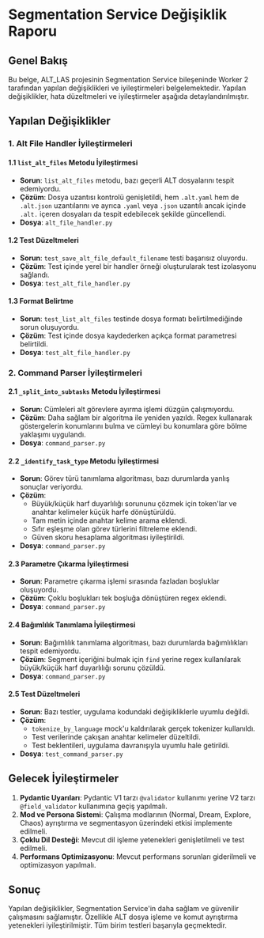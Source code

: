 # Segmentation Service Değişiklik Raporu

## Genel Bakış

Bu belge, ALT_LAS projesinin Segmentation Service bileşeninde Worker 2 tarafından yapılan değişiklikleri ve iyileştirmeleri belgelemektedir. Yapılan değişiklikler, hata düzeltmeleri ve iyileştirmeler aşağıda detaylandırılmıştır.

## Yapılan Değişiklikler

### 1. Alt File Handler İyileştirmeleri

#### 1.1 `list_alt_files` Metodu İyileştirmesi
- **Sorun**: `list_alt_files` metodu, bazı geçerli ALT dosyalarını tespit edemiyordu.
- **Çözüm**: Dosya uzantısı kontrolü genişletildi, hem `.alt.yaml` hem de `.alt.json` uzantılarını ve ayrıca `.yaml` veya `.json` uzantılı ancak içinde `.alt.` içeren dosyaları da tespit edebilecek şekilde güncellendi.
- **Dosya**: `alt_file_handler.py`

#### 1.2 Test Düzeltmeleri
- **Sorun**: `test_save_alt_file_default_filename` testi başarısız oluyordu.
- **Çözüm**: Test içinde yerel bir handler örneği oluşturularak test izolasyonu sağlandı.
- **Dosya**: `test_alt_file_handler.py`

#### 1.3 Format Belirtme
- **Sorun**: `test_list_alt_files` testinde dosya formatı belirtilmediğinde sorun oluşuyordu.
- **Çözüm**: Test içinde dosya kaydederken açıkça format parametresi belirtildi.
- **Dosya**: `test_alt_file_handler.py`

### 2. Command Parser İyileştirmeleri

#### 2.1 `_split_into_subtasks` Metodu İyileştirmesi
- **Sorun**: Cümleleri alt görevlere ayırma işlemi düzgün çalışmıyordu.
- **Çözüm**: Daha sağlam bir algoritma ile yeniden yazıldı. Regex kullanarak göstergelerin konumlarını bulma ve cümleyi bu konumlara göre bölme yaklaşımı uygulandı.
- **Dosya**: `command_parser.py`

#### 2.2 `_identify_task_type` Metodu İyileştirmesi
- **Sorun**: Görev türü tanımlama algoritması, bazı durumlarda yanlış sonuçlar veriyordu.
- **Çözüm**:
  - Büyük/küçük harf duyarlılığı sorununu çözmek için token'lar ve anahtar kelimeler küçük harfe dönüştürüldü.
  - Tam metin içinde anahtar kelime arama eklendi.
  - Sıfır eşleşme olan görev türlerini filtreleme eklendi.
  - Güven skoru hesaplama algoritması iyileştirildi.
- **Dosya**: `command_parser.py`

#### 2.3 Parametre Çıkarma İyileştirmesi
- **Sorun**: Parametre çıkarma işlemi sırasında fazladan boşluklar oluşuyordu.
- **Çözüm**: Çoklu boşlukları tek boşluğa dönüştüren regex eklendi.
- **Dosya**: `command_parser.py`

#### 2.4 Bağımlılık Tanımlama İyileştirmesi
- **Sorun**: Bağımlılık tanımlama algoritması, bazı durumlarda bağımlılıkları tespit edemiyordu.
- **Çözüm**: Segment içeriğini bulmak için `find` yerine regex kullanılarak büyük/küçük harf duyarlılığı sorunu çözüldü.
- **Dosya**: `command_parser.py`

#### 2.5 Test Düzeltmeleri
- **Sorun**: Bazı testler, uygulama kodundaki değişikliklerle uyumlu değildi.
- **Çözüm**:
  - `tokenize_by_language` mock'u kaldırılarak gerçek tokenizer kullanıldı.
  - Test verilerinde çakışan anahtar kelimeler düzeltildi.
  - Test beklentileri, uygulama davranışıyla uyumlu hale getirildi.
- **Dosya**: `test_command_parser.py`

## Gelecek İyileştirmeler

1. **Pydantic Uyarıları**: Pydantic V1 tarzı `@validator` kullanımı yerine V2 tarzı `@field_validator` kullanımına geçiş yapılmalı.
2. **Mod ve Persona Sistemi**: Çalışma modlarının (Normal, Dream, Explore, Chaos) ayrıştırma ve segmentasyon üzerindeki etkisi implemente edilmeli.
3. **Çoklu Dil Desteği**: Mevcut dil işleme yetenekleri genişletilmeli ve test edilmeli.
4. **Performans Optimizasyonu**: Mevcut performans sorunları giderilmeli ve optimizasyon yapılmalı.

## Sonuç

Yapılan değişiklikler, Segmentation Service'in daha sağlam ve güvenilir çalışmasını sağlamıştır. Özellikle ALT dosya işleme ve komut ayrıştırma yetenekleri iyileştirilmiştir. Tüm birim testleri başarıyla geçmektedir.
